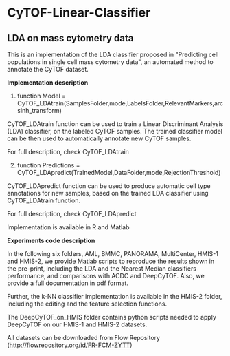 # CyTOF-Linear-Classifier
## LDA on mass cytometry data

This is an implementation of the LDA classifier proposed in "Predicting cell populations in single cell mass cytometry data", an automated method to annotate the CyTOF dataset.

**Implementation description**

1. function Model = CyTOF_LDAtrain(SamplesFolder,mode,LabelsFolder,RelevantMarkers,arcsinh_transform)

CyTOF_LDAtrain function can be used to train a Linear Discriminant Analysis (LDA) classifier, on the labeled CyTOF samples. The trained classifier model can be then used to automatically annotate new CyTOF samples.

For full description, check CyTOF_LDAtrain

2. function Predictions = CyTOF_LDApredict(TrainedModel,DataFolder,mode,RejectionThreshold)

CyTOF_LDApredict function can be used to produce automatic cell type annotations for new samples, based on the trained LDA classifier using CyTOF_LDAtrain function.

For full description, check CyTOF_LDApredict

Implementation is available in R and Matlab

**Experiments code description**

In the following six folders, AML, BMMC, PANORAMA, MultiCenter, HMIS-1 and HMIS-2, we provide Matlab scripts to reproduce the results shown in the pre-print, including the LDA and the Nearest Median classifiers performance, and comparisons with ACDC and DeepCyTOF. Also, we provide a full documentation in pdf format.

Further, the k-NN classifier implementation is available in the HMIS-2 folder, including the editing and the feature selection functions.

The DeepCyTOF_on_HMIS folder contains python scripts needed to apply DeepCyTOF on our HMIS-1 and HMIS-2 datasets.

All datasets can be downloaded from Flow Repository (http://flowrepository.org/id/FR-FCM-ZYTT)
